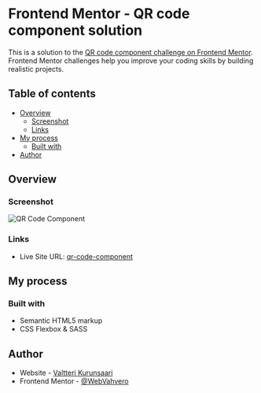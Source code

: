 # Frontend Mentor - QR code component solution

This is a solution to the [QR code component challenge on Frontend Mentor](https://www.frontendmentor.io/challenges/qr-code-component-iux_sIO_H). Frontend Mentor challenges help you improve your coding skills by building realistic projects. 

## Table of contents

- [Overview](#overview)
  - [Screenshot](#screenshot)
  - [Links](#links)
- [My process](#my-process)
  - [Built with](#built-with)
- [Author](#author)

## Overview

### Screenshot

![QR Code Component](./images/screenshotQR.png.jpg)

### Links

- Live Site URL: [qr-code-component](https://webvahvero.github.io/qr-code-component/)

## My process

### Built with

- Semantic HTML5 markup
- CSS Flexbox & SASS

## Author

- Website - [Valtteri Kurunsaari](https://webvahvero.github.io/Portfolio/)
- Frontend Mentor - [@WebVahvero](https://www.frontendmentor.io/profile/WebVahvero)
